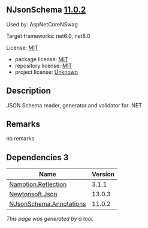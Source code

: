 NJsonSchema [11.0.2](https://www.nuget.org/packages/NJsonSchema/11.0.2)
--------------------

Used by: AspNetCoreNSwag

Target frameworks: net6.0, net8.0

License: [MIT](../../../../licenses/mit) 

- package license: [MIT](https://licenses.nuget.org/MIT) 
- repository license: [MIT](https://github.com/RicoSuter/NJsonSchema) 
- project license: [Unknown](http://njsonschema.org/) 

Description
-----------
JSON Schema reader, generator and validator for .NET

Remarks
-----------
no remarks


Dependencies 3
-----------

|Name|Version|
|----------|:----|
|[Namotion.Reflection](../../../../packages/nuget.org/namotion.reflection/3.1.1)|3.1.1|
|[Newtonsoft.Json](../../../../packages/nuget.org/newtonsoft.json/13.0.3)|13.0.3|
|[NJsonSchema.Annotations](../../../../packages/nuget.org/njsonschema.annotations/11.0.2)|11.0.2|

*This page was generated by a tool.*